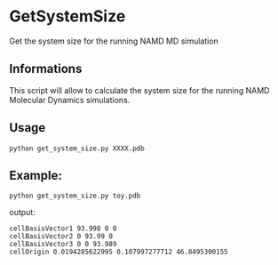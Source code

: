 # GetSystemSize
 Get the system size for the running NAMD MD simulation
## Informations

This script will allow to calculate the system size for the running NAMD Molecular Dynamics simulations.

## Usage

```
python get_system_size.py XXXX.pdb
```

## Example:
```
python get_system_size.py toy.pdb
```

output:
```
cellBasisVector1 93.998 0 0
cellBasisVector2 0 93.99 0
cellBasisVector3 0 0 93.989
cellOrigin 0.0194285622995 0.107997277712 46.8495300155
```
